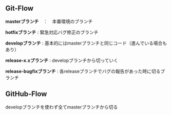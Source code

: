 ## Git-Flow

**masterブランチ**　：　本番環境のブランチ

**hotfixブランチ** : 緊急対応バグ修正のブランチ

**developブランチ** : 基本的にはmasterブランチと同じコード（進んでいる場合もあり）

**release-x.xブランチ** : developブランチから切っていく

**release-bugfixブランチ** : 各releaseブランチでバグの報告があった時に切るブランチ
 
## GitHub-Flow

developブランチを使わず全てmasterブランチから切る
